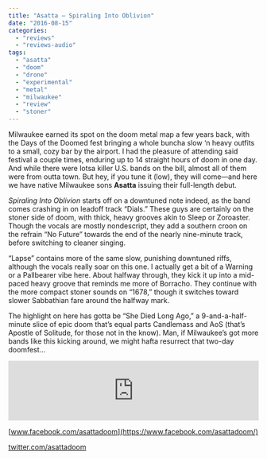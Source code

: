```yaml
---
title: "Asatta – Spiraling Into Oblivion"
date: "2016-08-15"
categories: 
  - "reviews"
  - "reviews-audio"
tags: 
  - "asatta"
  - "doom"
  - "drone"
  - "experimental"
  - "metal"
  - "milwaukee"
  - "review"
  - "stoner"
---
```


Milwaukee earned its spot on the doom metal map a few years back, with the Days of the Doomed fest bringing a whole buncha slow ‘n heavy outfits to a small, cozy bar by the airport. I had the pleasure of attending said festival a couple times, enduring up to 14 straight hours of doom in one day. And while there were lotsa killer U.S. bands on the bill, almost all of them were from outta town. But hey, if you tune it (low), they will come—and here we have native Milwaukee sons **Asatta** issuing their full-length debut.

_Spiraling Into Oblivion_ starts off on a downtuned note indeed, as the band comes crashing in on leadoff track “Dials.” These guys are certainly on the stoner side of doom, with thick, heavy grooves akin to Sleep or Zoroaster. Though the vocals are mostly nondescript, they add a southern croon on the refrain “No Future” towards the end of the nearly nine-minute track, before switching to cleaner singing.

“Lapse” contains more of the same slow, punishing downtuned riffs, although the vocals really soar on this one. I actually get a bit of a Warning or a Pallbearer vibe here. About halfway through, they kick it up into a mid-paced heavy groove that reminds me more of Borracho. They continue with the more compact stoner sounds on “1678,” though it switches toward slower Sabbathian fare around the halfway mark.

The highlight on here has gotta be “She Died Long Ago,” a 9-and-a-half-minute slice of epic doom that’s equal parts Candlemass and AoS (that’s Apostle of Solitude, for those not in the know). Man, if Milwaukee’s got more bands like this kicking around, we might hafta resurrect that two-day doomfest…

<iframe style="border: 0; width: 100%; height: 120px;" src="https://bandcamp.com/EmbeddedPlayer/album=3901647642/size=large/bgcol=ffffff/linkcol=0687f5/tracklist=false/artwork=small/transparent=true/" width="300" height="150" seamless=""><a href="http://asatta2.bandcamp.com/album/spiraling-into-oblivion-2">Spiraling into Oblivion by Asatta</a></iframe>

[www.facebook.com/asattadoom](https://www.facebook.com/asattadoom/)

[twitter.com/asattadoom](https://twitter.com/asattadoom)
